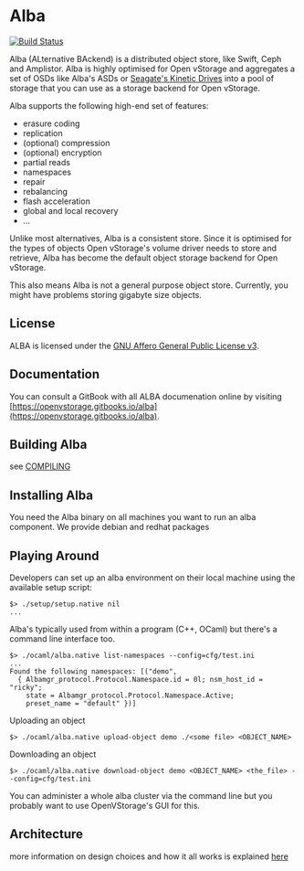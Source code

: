 Alba
====
[![Build Status](https://travis-ci.org/openvstorage/alba.svg?branch=master)](https://travis-ci.org/openvstorage/alba)

Alba (ALternative BAckend) is a distributed object store, like Swift, Ceph and Amplistor.
Alba is highly optimised for Open vStorage and aggregates a set of OSDs like Alba's ASDs or
[Seagate's Kinetic Drives](http://www.seagate.com/gb/en/products/enterprise-servers-storage/nearline-storage/kinetic-hdd/) into a pool of storage that you can use as a storage backend
for Open vStorage.

Alba supports the following high-end set of features:

* erasure coding
* replication
* (optional) compression
* (optional) encryption
* partial reads
* namespaces
* repair
* rebalancing
* flash acceleration
* global and local recovery
* ...


Unlike most alternatives, Alba is a consistent store.
Since it is optimised for the types of objects Open vStorage's volume driver needs to store and retrieve, Alba has become the default object storage backend for Open vStorage.

This also means Alba is not a general purpose object store.
Currently, you might have problems storing gigabyte size objects.


License
-------
ALBA is licensed under the [GNU Affero General Public License v3](http://www.gnu.org/licenses/agpl-3.0.html).

Documentation
-------------
You can consult a GitBook with all ALBA documenation online by visiting [https://openvstorage.gitbooks.io/alba](https://openvstorage.gitbooks.io/alba).




Building Alba
-------------
see [COMPILING](./COMPILING.md)

Installing Alba
---------------
You need the Alba binary on all machines you want to run an alba component. We provide debian and redhat packages

Playing Around
--------------
Developers can set up an alba environment on their local machine using the available setup script:

```
$> ./setup/setup.native nil
...
```


Alba's typically used from within a program (C++, OCaml) but there's a command line interface too.

```
$> ./ocaml/alba.native list-namespaces --config=cfg/test.ini
...
Found the following namespaces: [("demo",
  { Albamgr_protocol.Protocol.Namespace.id = 0l; nsm_host_id = "ricky";
    state = Albamgr_protocol.Protocol.Namespace.Active;
    preset_name = "default" })]
```

Uploading an object

```
$> ./ocaml/alba.native upload-object demo ./<some file> <OBJECT_NAME>
```

Downloading an object

```
$> ./ocaml/alba.native download-object demo <OBJECT_NAME> <the_file> --config=cfg/test.ini
```

You can administer a whole alba cluster via the command line but you probably want
to use OpenVStorage's GUI for this.


Architecture
------------
more information on design choices and how it all works is explained [here](./doc/architecture.pdf)
